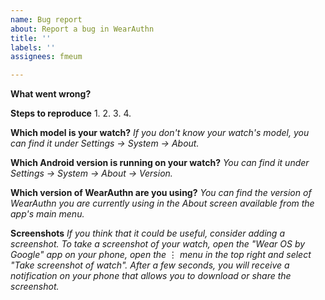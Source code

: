 ```yaml
---
name: Bug report
about: Report a bug in WearAuthn
title: ''
labels: ''
assignees: fmeum

---
```


**What went wrong?**


**Steps to reproduce**
1.
2.
3.
4.

**Which model is your watch?**
*If you don't know your watch's model, you can find it under Settings -> System -> About.*

**Which Android version is running on your watch?**
*You can find it under Settings -> System -> About -> Version.*

**Which version of WearAuthn are you using?**
*You can find the version of WearAuthn you are currently using in the About screen available from the app's main menu.*

**Screenshots**
*If you think that it could be useful, consider adding a screenshot. To take a screenshot of your watch, open the "Wear OS by Google" app on your phone, open the* ⋮ *menu in the top right and select "Take screenshot of watch". After a few seconds, you will receive a notification on your phone that allows you to download or share the screenshot.*
